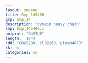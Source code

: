 ```yaml
---
layout: smgene
title: Smp_145400
grp: Smp_14
description: "dynein heavy chain"
smp: Smp_145400.1
uniprot: "G4VIU8"
length:  1044
cdd: "COG5209, cl02160, pfam04078"
kk: ns
categories: sm
---
```

